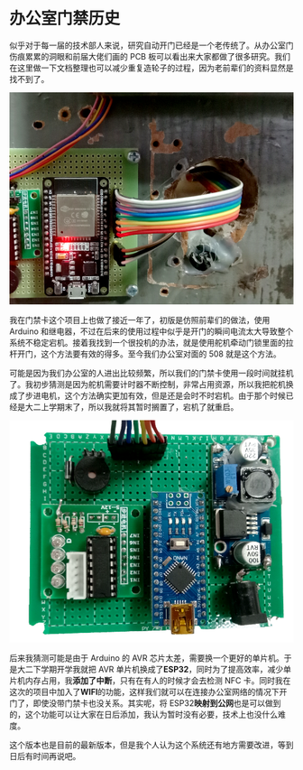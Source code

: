 # 办公室门禁历史

似乎对于每一届的技术部人来说，研究自动开门已经是一个老传统了。从办公室门伤痕累累的洞眼和前届大佬们画的 PCB 板可以看出来大家都做了很多研究。我们在这里做一下文档整理也可以减少重复造轮子的过程，因为老前辈们的资料显然是找不到了。

![Image](Images/0-1.png)

我在门禁卡这个项目上也做了接近一年了，初版是仿照前辈们的做法，使用 Arduino 和继电器，不过在后来的使用过程中似乎是开门的瞬间电流太大导致整个系统不稳定宕机。接着我找到一个很投机的办法，就是使用舵机牵动门锁里面的拉杆开门，这个方法要有效的得多。至今我们办公室对面的 508 就是这个方法。

可能是因为我们办公室的人进出比较频繁，所以我们的门禁卡使用一段时间就挂机了。我初步猜测是因为舵机需要计时器不断控制，非常占用资源，所以我把舵机换成了步进电机，这个方法确实更加有效，但是还是会时不时宕机。由于那个时候已经是大二上学期末了，所以我就将其暂时搁置了，宕机了就重启。

![Image](Images/0-2.png)

后来我猜测可能是由于 Arduino 的 AVR 芯片太差，需要换一个更好的单片机。于是大二下学期开学我就把 AVR 单片机换成了**ESP32**，同时为了提高效率，减少单片机内存占用，我**添加了中断**，只有在有人的时候才会去检测 NFC 卡。同时我在这次的项目中加入了**WIFI**的功能，这样我们就可以在连接办公室网络的情况下开门了，即使没带门禁卡也没关系。其实呢，将 ESP32**映射到公网**也是可以做到的，这个功能可以让大家在日后添加，我认为暂时没有必要，技术上也没什么难度。

这个版本也是目前的最新版本，但是我个人认为这个系统还有地方需要改进，等到日后有时间再说吧。
